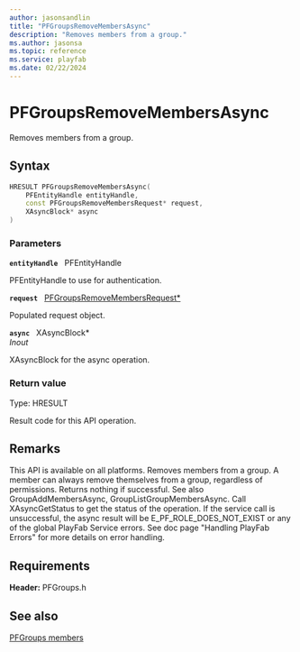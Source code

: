 ```yaml
---
author: jasonsandlin
title: "PFGroupsRemoveMembersAsync"
description: "Removes members from a group."
ms.author: jasonsa
ms.topic: reference
ms.service: playfab
ms.date: 02/22/2024
---
```


# PFGroupsRemoveMembersAsync  

Removes members from a group.  

## Syntax  
  
```cpp
HRESULT PFGroupsRemoveMembersAsync(  
    PFEntityHandle entityHandle,  
    const PFGroupsRemoveMembersRequest* request,  
    XAsyncBlock* async  
)  
```  
  
### Parameters  
  
**`entityHandle`** &nbsp; PFEntityHandle  
  
PFEntityHandle to use for authentication.  
  
**`request`** &nbsp; [PFGroupsRemoveMembersRequest*](../../pfgroupstypes/structs/pfgroupsremovemembersrequest.md)  
  
Populated request object.  
  
**`async`** &nbsp; XAsyncBlock*  
*_Inout_*  
  
XAsyncBlock for the async operation.  
  
  
### Return value
Type: HRESULT
  
Result code for this API operation.
  
## Remarks  
  
This API is available on all platforms. Removes members from a group. A member can always remove themselves from a group, regardless of permissions. Returns nothing if successful. See also GroupAddMembersAsync, GroupListGroupMembersAsync. Call XAsyncGetStatus to get the status of the operation. If the service call is unsuccessful, the async result will be E_PF_ROLE_DOES_NOT_EXIST or any of the global PlayFab Service errors. See doc page "Handling PlayFab Errors" for more details on error handling.
  
## Requirements  
  
**Header:** PFGroups.h
  
## See also  
[PFGroups members](../pfgroups_members.md)  

  
  
